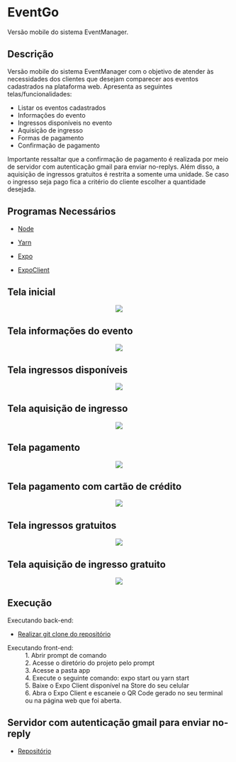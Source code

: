 # EventGo
Versão mobile do sistema EventManager.

## Descrição

Versão mobile do sistema EventManager com o objetivo de atender às necessidades dos clientes que desejam comparecer aos eventos cadastrados na plataforma web.
Apresenta as seguintes telas/funcionalidades:

* Listar os eventos cadastrados
* Informações do evento
* Ingressos disponíveis no evento
* Aquisição de ingresso
* Formas de pagamento 
* Confirmação de pagamento

Importante ressaltar que a confirmação de pagamento é realizada por meio de servidor com autenticação gmail para enviar no-replys. Além disso,
a aquisição de ingressos gratuitos é restrita a somente uma unidade. Se caso o ingresso seja pago fica a critério do cliente
escolher a quantidade desejada.

## Programas Necessários  

  - [Node](https://nodejs.org/en/download/)
  + [Yarn](https://classic.yarnpkg.com/pt-BR/docs/install/#windows-stable)
  - [Expo](https://docs.expo.io/versions/v37.0.0/get-started/installation/)  
  + [ExpoClient](https://play.google.com/store/apps/details?id=host.exp.exponent&hl=pt_BR)
  
## Tela inicial

<p align="center">
  <img src="https://github.com/arthurmdros/EventGo/blob/master/index.png">
</p>

## Tela informações do evento

<p align="center">
  <img src="https://github.com/arthurmdros/EventGo/blob/master/event_detail.png">
</p>

## Tela ingressos disponíveis

<p align="center">
  <img src="https://github.com/arthurmdros/EventGo/blob/master/ticket_list.png">
</p>

## Tela aquisição de ingresso

<p align="center">
  <img src="https://github.com/arthurmdros/EventGo/blob/master/buy_ticket.png">
</p>


## Tela pagamento

<p align="center">
  <img src="https://github.com/arthurmdros/EventGo/blob/master/payment.png">
</p>


## Tela pagamento com cartão de crédito

<p align="center">
  <img src="https://github.com/arthurmdros/EventGo/blob/master/payment_card.png">
</p>

## Tela ingressos gratuitos

<p align="center">
  <img src="https://github.com/arthurmdros/EventGo/blob/master/free_list.png">
</p>

## Tela aquisição de ingresso gratuito

<p align="center">
  <img src="https://github.com/arthurmdros/EventGo/blob/master/free_ticket.png">
</p>

## Execução

  Executando back-end:
  - [Realizar git clone do repositório](https://github.com/arthurmdros/EventManager)
  
<dl>
  <dt>Executando front-end:</dt>
  <dd>1. Abrir prompt de comando</dd>
  <dd>2. Acesse o diretório do projeto pelo prompt</dd>
  <dd>3. Acesse a pasta app</dd>
  <dd>4. Execute o seguinte comando: expo start ou  yarn start</dd>
  <dd>5. Baixe o Expo Client disponível na Store do seu celular</dd>
  <dd>6. Abra o Expo Client e escaneie o QR Code gerado no seu terminal ou na página web que foi aberta.</dd>
</dl>

## Servidor com autenticação gmail para enviar no-reply

- [Repositório](https://github.com/arthurmdros/server_nodemailer)
